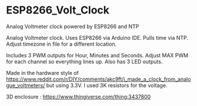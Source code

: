 # ESP8266_Volt_Clock
Analog Voltmeter clock powered by ESP8266 and NTP

Analog Voltmeter clock. Uses ESP8266 via Arduino IDE. Pulls time via NTP. Adjust timezone in file for a different location.

Includes 3 PWM outputs for Hour, Minutes and Seconds. Adjust MAX PWM for each channel so everything lines up. Also has 3 LED outputs.

Made in the hardware style of https://www.reddit.com/r/DIY/comments/akc9ft/i_made_a_clock_from_analogue_voltmeters/ but using 3.3V. I used 3K resistors for the voltage.

3D enclosure : https://www.thingiverse.com/thing:3437800
